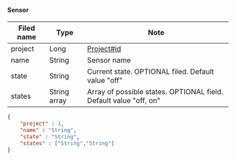 #### Sensor
Filed name | Type | Note
------------ | ------------- | -------------
project | Long | [Project#id](https://github.com/ilyukou/iot-docs/tree/main/dto/Project.md)
name | String | Sensor name
state | String | Current state. OPTIONAL filed. Default value "off"
states | String array | Array of possible states. OPTIONAL field. Default value "off, on"

```json
{
    "project" : 1,
    "name" : "String",
    "state" : "String",
    "states" : ["String","String"]
}

```
